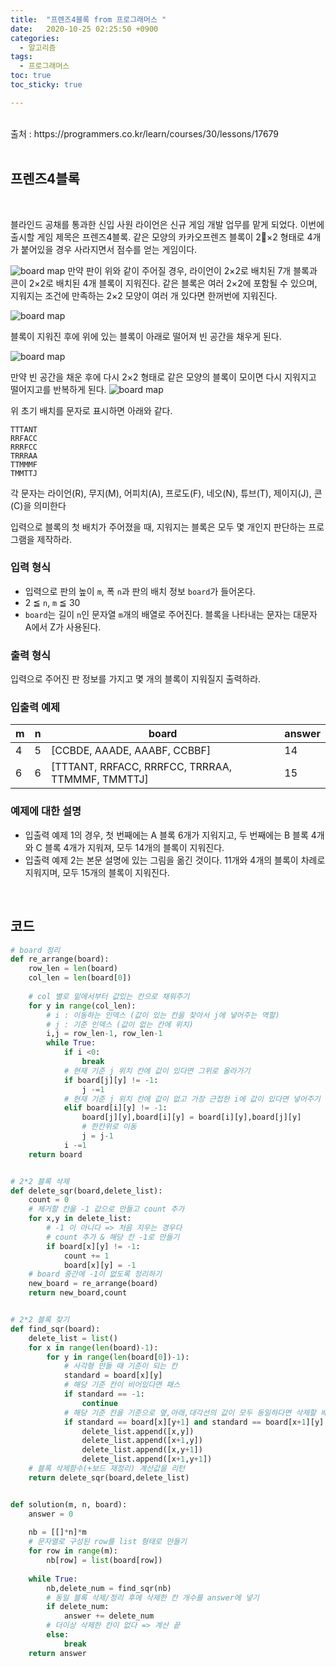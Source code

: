 ```yaml
---
title:  "프렌즈4블록 from 프로그래머스 "
date:   2020-10-25 02:25:50 +0900
categories: 
  - 알고리즘
tags:
  - 프로그래머스
toc: true
toc_sticky: true

---
```


<br>
출처 : https://programmers.co.kr/learn/courses/30/lessons/17679
<br>
<br>

## 프렌즈4블록

<br>

블라인드 공채를 통과한 신입 사원 라이언은 신규 게임 개발 업무를 맡게 되었다. 이번에 출시할 게임 제목은 프렌즈4블록.
같은 모양의 카카오프렌즈 블록이 2×2 형태로 4개가 붙어있을 경우 사라지면서 점수를 얻는 게임이다.

![board map](http://t1.kakaocdn.net/welcome2018/pang1.png)
만약 판이 위와 같이 주어질 경우, 라이언이 2×2로 배치된 7개 블록과 콘이 2×2로 배치된 4개 블록이 지워진다. 같은 블록은 여러 2×2에 포함될 수 있으며, 지워지는 조건에 만족하는 2×2 모양이 여러 개 있다면 한꺼번에 지워진다.

![board map](http://t1.kakaocdn.net/welcome2018/pang2.png)

블록이 지워진 후에 위에 있는 블록이 아래로 떨어져 빈 공간을 채우게 된다.

![board map](http://t1.kakaocdn.net/welcome2018/pang3.png)

만약 빈 공간을 채운 후에 다시 2×2 형태로 같은 모양의 블록이 모이면 다시 지워지고 떨어지고를 반복하게 된다.
![board map](http://t1.kakaocdn.net/welcome2018/pang4.png)

위 초기 배치를 문자로 표시하면 아래와 같다.

```
TTTANT
RRFACC
RRRFCC
TRRRAA
TTMMMF
TMMTTJ
```

각 문자는 라이언(R), 무지(M), 어피치(A), 프로도(F), 네오(N), 튜브(T), 제이지(J), 콘(C)을 의미한다

입력으로 블록의 첫 배치가 주어졌을 때, 지워지는 블록은 모두 몇 개인지 판단하는 프로그램을 제작하라.

### 입력 형식

- 입력으로 판의 높이 `m`, 폭 `n`과 판의 배치 정보 `board`가 들어온다.
- 2 ≦ `n`, `m` ≦ 30
- `board`는 길이 `n`인 문자열 `m`개의 배열로 주어진다. 블록을 나타내는 문자는 대문자 A에서 Z가 사용된다.

### 출력 형식

입력으로 주어진 판 정보를 가지고 몇 개의 블록이 지워질지 출력하라.

### 입출력 예제

| m    | n    | board                                            | answer |
| ---- | ---- | ------------------------------------------------ | ------ |
| 4    | 5    | [CCBDE, AAADE, AAABF, CCBBF]                     | 14     |
| 6    | 6    | [TTTANT, RRFACC, RRRFCC, TRRRAA, TTMMMF, TMMTTJ] | 15     |

### 예제에 대한 설명

- 입출력 예제 1의 경우, 첫 번째에는 A 블록 6개가 지워지고, 두 번째에는 B 블록 4개와 C 블록 4개가 지워져, 모두 14개의 블록이 지워진다.
- 입출력 예제 2는 본문 설명에 있는 그림을 옮긴 것이다. 11개와 4개의 블록이 차례로 지워지며, 모두 15개의 블록이 지워진다.

<br>

## 코드

```python
# board 정리
def re_arrange(board):
    row_len = len(board)
    col_len = len(board[0])
    
    # col 별로 밑에서부터 값있는 칸으로 채워주기
    for y in range(col_len):
        # i : 이동하는 인덱스 (값이 있는 칸을 찾아서 j에 넣어주는 역할)
        # j : 기준 인덱스 (값이 없는 칸에 위치)
        i,j = row_len-1, row_len-1
        while True:
            if i <0:
                break
            # 현재 기준 j 위치 칸에 값이 있다면 그위로 올라가기
            if board[j][y] != -1:
                j -=1
            # 현재 기준 j 위치 칸에 값이 없고 가장 근접한 i에 값이 있다면 넣어주기
            elif board[i][y] != -1:
                board[j][y],board[i][y] = board[i][y],board[j][y]
                # 한칸위로 이동
                j = j-1
            i -=1
    return board


# 2*2 블록 삭제
def delete_sqr(board,delete_list):
    count = 0
    # 제거할 칸을 -1 값으로 만들고 count 추가
    for x,y in delete_list:
        # -1 이 아니다 => 처음 지우는 경우다
        # count 추가 & 해당 칸 -1로 만들기
        if board[x][y] != -1:
            count += 1
            board[x][y] = -1
    # board 중간에 -1이 없도록 정리하기
    new_board = re_arrange(board)
    return new_board,count


# 2*2 블록 찾기
def find_sqr(board):
    delete_list = list()
    for x in range(len(board)-1):
        for y in range(len(board[0])-1):
            # 사각형 만들 때 기준이 되는 칸
            standard = board[x][y]
            # 해당 기준 칸이 비어있다면 패스
            if standard == -1:
                continue
            # 해당 기준 칸을 기준으로 옆,아래,대각선의 값이 모두 동일하다면 삭제할 배열에 추가
            if standard == board[x][y+1] and standard == board[x+1][y] and standard == board[x+1][y+1]:
                delete_list.append([x,y])
                delete_list.append([x+1,y])
                delete_list.append([x,y+1])
                delete_list.append([x+1,y+1])
    # 블록 삭제함수(+보드 재정리) 계산값을 리턴
    return delete_sqr(board,delete_list)


def solution(m, n, board):
    answer = 0
    
    nb = [[]*n]*m
    # 문자열로 구성된 row를 list 형태로 만들기
    for row in range(m):
        nb[row] = list(board[row])
                
    while True:
        nb,delete_num = find_sqr(nb)
        # 동일 블록 삭제/정리 후에 삭제한 칸 개수를 answer에 넣기
        if delete_num:
            answer += delete_num
        # 더이상 삭제한 칸이 없다 => 계산 끝
        else:
            break
    return answer
```

